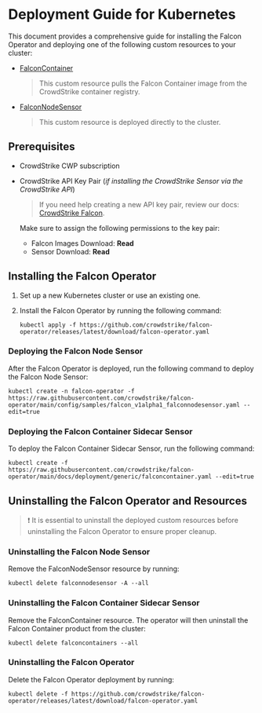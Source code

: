 # Deployment Guide for Kubernetes

This document provides a comprehensive guide for installing the Falcon Operator and deploying one of the following custom resources to your cluster:

- [FalconContainer](../../resources/container/README.md)
  > This custom resource pulls the Falcon Container image from the CrowdStrike container registry.
- [FalconNodeSensor](../../resources/node/README.md)
  > This custom resource is deployed directly to the cluster.

## Prerequisites

- CrowdStrike CWP subscription
- CrowdStrike API Key Pair (*if installing the CrowdStrike Sensor via the CrowdStrike API*)

    > If you need help creating a new API key pair, review our docs: [CrowdStrike Falcon](https://falcon.crowdstrike.com/support/api-clients-and-keys).

    Make sure to assign the following permissions to the key pair:
  - Falcon Images Download: **Read**
  - Sensor Download: **Read**

## Installing the Falcon Operator

1. Set up a new Kubernetes cluster or use an existing one.
1. Install the Falcon Operator by running the following command:

    ```shell
    kubectl apply -f https://github.com/crowdstrike/falcon-operator/releases/latest/download/falcon-operator.yaml
    ```

### Deploying the Falcon Node Sensor

After the Falcon Operator is deployed, run the following command to deploy the Falcon Node Sensor:

```shell
kubectl create -n falcon-operator -f https://raw.githubusercontent.com/crowdstrike/falcon-operator/main/config/samples/falcon_v1alpha1_falconnodesensor.yaml --edit=true
```

### Deploying the Falcon Container Sidecar Sensor

To deploy the Falcon Container Sidecar Sensor, run the following command:

```shell
kubectl create -f https://raw.githubusercontent.com/crowdstrike/falcon-operator/main/docs/deployment/generic/falconcontainer.yaml --edit=true
```

## Uninstalling the Falcon Operator and Resources

> :exclamation: It is essential to uninstall the deployed custom resources before uninstalling the Falcon Operator to ensure proper cleanup.

### Uninstalling the Falcon Node Sensor

Remove the FalconNodeSensor resource by running:

```shell
kubectl delete falconnodesensor -A --all
```

### Uninstalling the Falcon Container Sidecar Sensor

Remove the FalconContainer resource. The operator will then uninstall the Falcon Container product from the cluster:

```shell
kubectl delete falconcontainers --all
```

### Uninstalling the Falcon Operator

Delete the Falcon Operator deployment by running:

```shell
kubectl delete -f https://github.com/crowdstrike/falcon-operator/releases/latest/download/falcon-operator.yaml
```
